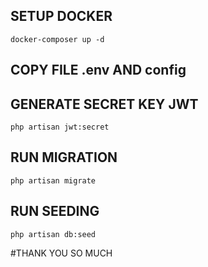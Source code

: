## SETUP DOCKER

``docker-composer up -d``
## COPY FILE .env AND config

## GENERATE SECRET KEY JWT

``php artisan jwt:secret``

## RUN MIGRATION

``php artisan migrate``

## RUN SEEDING

``php artisan db:seed``

#THANK YOU SO MUCH
